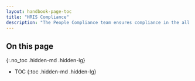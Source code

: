 ```yaml
---
layout: handbook-page-toc
title: "HRIS Compliance"
description: "The People Compliance team ensures compliance in the all team member-related document storage and retention in our HRIS."
---
```


## On this page
{:.no_toc .hidden-md .hidden-lg}

- TOC
{:toc .hidden-md .hidden-lg}
